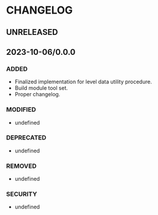 #	CHANGELOG

##	UNRELEASED

##	2023-10-06/0.0.0

###	ADDED
- Finalized implementation for level data utility procedure.
- Build module tool set.
- Proper changelog.

###	MODIFIED
- undefined

###	DEPRECATED
- undefined

###	REMOVED
- undefined

###	SECURITY
- undefined
